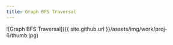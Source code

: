 ```yaml
---
title: Graph BFS Traversal
---
```


![Graph BFS Traversal]({{ site.github.url }}/assets/img/work/proj-6/thumb.jpg)
